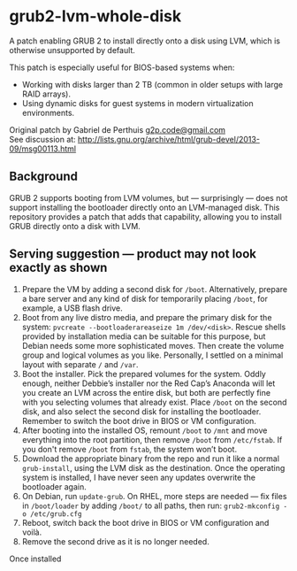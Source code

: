 # grub2-lvm-whole-disk

A patch enabling GRUB 2 to install directly onto a disk using LVM, which is otherwise unsupported by default.

This patch is especially useful for BIOS-based systems when:

- Working with disks larger than 2 TB (common in older setups with large RAID arrays).
- Using dynamic disks for guest systems in modern virtualization environments.

Original patch by Gabriel de Perthuis <g2p.code@gmail.com>  
See discussion at: http://lists.gnu.org/archive/html/grub-devel/2013-09/msg00113.html

## Background

GRUB 2 supports booting from LVM volumes, but — surprisingly — does not support installing the bootloader directly onto an LVM-managed disk. This repository provides a patch that adds that capability, allowing you to install GRUB directly onto a disk with LVM.

## Serving suggestion — product may not look exactly as shown

1. Prepare the VM by adding a second disk for `/boot`. Alternatively, prepare a bare server and any kind of disk for temporarily placing `/boot`, for example, a USB flash drive.
2. Boot from any live distro media, and prepare the primary disk for the system: `pvcreate --bootloaderareaseize 1m /dev/<disk>`. Rescue shells provided by installation media can be suitable for this purpose, but Debian needs some more sophisticated moves. Then create the volume group and logical volumes as you like. Personally, I settled on a minimal layout with separate `/` and `/var`.
3. Boot the installer. Pick the prepared volumes for the system. Oddly enough, neither Debbie’s installer nor the Red Cap’s Anaconda will let you create an LVM across the entire disk, but both are perfectly fine with you selecting volumes that already exist. Place `/boot` on the second disk, and also select the second disk for installing the bootloader. Remember to switch the boot drive in BIOS or VM configuration.
4. After booting into the installed OS, remount `/boot` to `/mnt` and move everything into the root partition, then remove `/boot` from `/etc/fstab`. If you don't remove `/boot` from `fstab`, the system won’t boot.
5. Download the appropriate binary from the repo and run it like a normal `grub-install`, using the LVM disk as the destination. Once the operating system is installed, I have never seen any updates overwrite the bootloader again.
6. On Debian, run `update-grub`. On RHEL, more steps are needed — fix files in `/boot/loader` by adding `/boot/` to all paths, then run: `grub2-mkconfig -o /etc/grub.cfg`
7. Reboot, switch back the boot drive in BIOS or VM configuration and voilà.
8. Remove the second drive as it is no longer needed.

Once installed 
